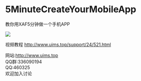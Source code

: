 # 5MinuteCreateYourMobileApp
教你用XAF5分钟做一个手机APP

![](https://images.cnblogs.com/cnblogs_com/foreachlife/1647303/o_200214063704mobile.png)


视频教程
http://www.uims.top/support/24/521.html


网站:http://www.uims.top<BR>
QQ群:336090194<BR>
QQ:460325<BR>
欢迎加入讨论<BR>
